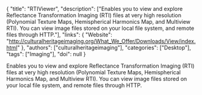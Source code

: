 {
  "title": "RTIViewer",
  "description": ["Enables you to view and explore Reflectance Transformation Imaging (RTI) files at very high resolution (Polynomial Texture Maps, Hemispherical Harmonics Map, and Multiview RTI). You can view image files stored on your local file system, and remote files through HTTP."],
  "links": {
    "Website": "http://culturalheritageimaging.org/What_We_Offer/Downloads/View/index.html"
  },
  "authors": ["culturalheritageimaging"],
  "categories": ["Desktop"],
  "tags": ["Imaging"],
  "doi": null
}

<!-- Generated by csv2md.R – do not edit by hand -->

Enables you to view and explore Reflectance Transformation Imaging (RTI) files at very high resolution (Polynomial Texture Maps, Hemispherical Harmonics Map, and Multiview RTI). You can view image files stored on your local file system, and remote files through HTTP.